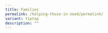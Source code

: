 ```yaml
---
title: Families
permalink: /helping-those-in-need/permalink/
variant: tiptap
description: ""
---
```

